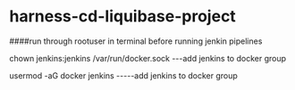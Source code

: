 # harness-cd-liquibase-project

####run through rootuser in terminal before running jenkin pipelines

 chown jenkins:jenkins /var/run/docker.sock                            ---add jenkins to docker group 
 
 usermod -aG docker jenkins                                          -----add jenkins to docker group   


 






